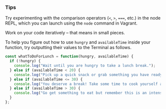 ### Tips

Try experimenting with the comparison operators (`<`, `>`, `===`, etc.) in the node REPL, which you can launch using the `node` command in Vagrant.

Work on your code iteratively – that means in small pieces. 

To help you figure out how to use `hungry` and `availableTime` inside your function, try outputting their values to the Terminal as follows.

```javascript
const whatToDoForLunch = function(hungry, availableTime) {
  if (!hungry) {
    console.log("Wait until you are hungry to take a lunch break.");
  } else if (availableTime < 20) {
    console.log("Pick up a quick snack or grab something you have ready at home.");
  } else if (availableTime <= 30) {
    console.log("You deserve a break! Take some time to cook yourself a tasty meal.");
  } else if (availableTime > 30) {
    console.log("Go get something to eat but remember this is an intense program. You should take a shorter break. ");
  }
};
```